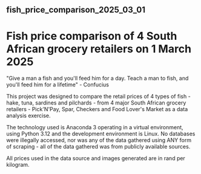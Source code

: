 ## fish_price_comparison_2025_03_01

# Fish price comparison of 4 South African grocery retailers on 1 March 2025

"Give a man a fish and you'll feed him for a day. Teach a man to fish, and you'll feed him for a lifetime" - Confucius

This project was designed to compare the retail prices of 4 types of fish - hake, tuna, sardines and pilchards - from 4 major
South African grocery retailers - Pick'N'Pay, Spar, Checkers and Food Lover's Market as a data analysis exercise.

The technology used is Anaconda 3 operating in a virtual environment, using Python 3.12 and the development environment is Linux.
No databases were illegally accessed, nor was any of the data gathered using ANY form of scraping - all of the data gathered was 
from publicly available sources.

All prices used in the data source and images generated are in rand per kilogram.